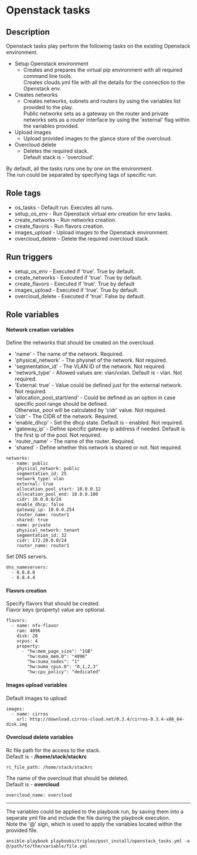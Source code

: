 # Openstack tasks

## Description
Openstack tasks play perform the following tasks on the existing Openstack environment.

* Setup Openstack environment
    * Creates and prepares the virtual pip environment with all required command line tools.  
      Creates clouds.yml file with all the details for the connection to the Openstack env.
* Creates networks
    * Creates networks, subnets and routers by using the variables list provided to the play.  
      Public networks sets as a gateway on the router and private networks sets as a router interface by using the 'external' flag within the variables provided.
* Upload images
    * Upload provided images to the glance store of the overcloud.
* Overcloud delete
    * Deletes the required stack.  
      Default stack is - 'overcloud'.

By default, all the tasks runs one by one on the environment.  
The run could be separated by specifying tags of specific run.

## Role tags
* os_tasks - Default run. Executes all runs.
* setup_os_env - Run Openstack virtual env creation for env tasks.
* create_networks - Run networks creation.
* create_flavors - Run flavors creation.
* images_upload - Upload images to the Openstack environment.
* overcloud_delete - Delete the required overcloud stack.

## Run triggers
* setup_os_env - Executed if 'true'. True by default.
* create_networks - Executed if 'true'. True by default.
* create_flavors - Executed if 'true'. True by default
* images_upload - Executed if 'true'. True by default.
* overcloud_delete - Executed if 'true'. False by default.

## Role variables
#### Network creation variables
Define the networks that should be created on the overcloud.
- 'name' - The name of the network. Required.
- 'physical_network' - The physnet of the network. Not required.
- 'segmentation_id' - The VLAN ID of the network. Not required.
- 'network_type' - Allowed values are: vlan/vxlan. Default is - vlan. Not required.
- 'External: true' - Value could be defined just for the external network. Not required.
- 'allocation_pool_start/end' - Could be defined as an option in case specific pool range should be defined.  
  Otherwise, pool will be calculated by 'cidr' value. Not required.
- 'cidr' - The CIDR of the network. Required.
- 'enable_dhcp' - Set the dhcp state. Default is - enabled. Not required.
- 'gateway_ip' - Define specific gateway ip address if needed. Default is the first ip of the pool. Not required.
- 'router_name' - The name of the router. Required.
- 'shared' - Define whether this network is shared or not. Not required.
```
networks:
  - name: public
    physical_network: public
    segmentation_id: 25
    network_type: vlan
    external: true
    allocation_pool_start: 10.0.0.12
    allocation_pool_end: 10.0.0.100
    cidr: 10.0.0.0/24
    enable_dhcp: false
    gateway_ip: 10.0.0.254
    router_name: router1
    shared: true
  - name: private
    physical_network: tenant
    segmentation_id: 32
    cidr: 172.20.0.0/24
    router_name: router1
```

Set DNS servers.
```
dns_nameservers:
  - 8.8.8.8
  - 8.8.4.4
```

#### Flavors creation
Specify flavors that should be created.  
Flavor keys (property) value are optional.
```
flavors:
  - name: nfv-flavor
    ram: 4096
    disk: 20
    vcpus: 4
    property:
      - "hw:mem_page_size": "1GB"
        "hw:numa_mem.0": "4096"
        "hw:numa_nodes": "1"
        "hw:numa_cpus.0": "0,1,2,3"
        "hw:cpu_policy": "dedicated"
```

#### Images upload variables
Default images to upload
```
images:
  - name: cirros
    url: http://download.cirros-cloud.net/0.3.4/cirros-0.3.4-x86_64-disk.img
```

#### Overcloud delete variables
Rc file path for the access to the stack.  
Default is - **/home/stack/stackrc**
```
rc_file_path: /home/stack/stackrc
```

The name of the overcloud that should be deleted.  
Default is - **overcloud**
```
overcloud_name: overcloud
```

***
The variables could be applied to the playbook run, by saving them into a separate yml file and include the file during the playbook execution.  
Note the '@' sign, which is used to apply the variables located within the provided file.

```
ansible-playbook playbooks/tripleo/post_install/openstack_tasks.yml -e @/path/to/the/variable/file.yml
```
